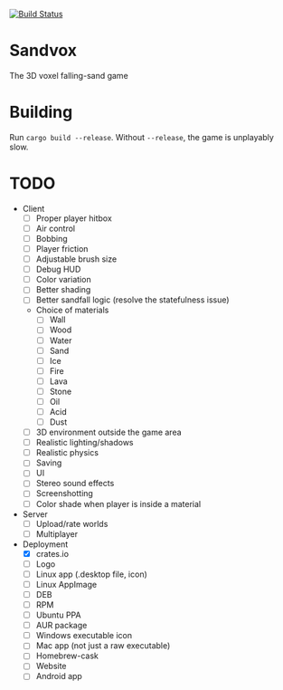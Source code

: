 [![Build Status](https://travis-ci.org/io12/Sandvox.svg?branch=master)](https://travis-ci.org/io12/Sandvox)

# Sandvox

The 3D voxel falling-sand game

# Building

Run `cargo build --release`. Without `--release`, the game is unplayably slow.

# TODO

- Client
  - [ ] Proper player hitbox
  - [ ] Air control
  - [ ] Bobbing
  - [ ] Player friction
  - [ ] Adjustable brush size
  - [ ] Debug HUD
  - [ ] Color variation
  - [ ] Better shading
  - [ ] Better sandfall logic (resolve the statefulness issue)
  - Choice of materials
    - [ ] Wall
    - [ ] Wood
    - [ ] Water
    - [ ] Sand
    - [ ] Ice
    - [ ] Fire
    - [ ] Lava
    - [ ] Stone
    - [ ] Oil
    - [ ] Acid
    - [ ] Dust
  - [ ] 3D environment outside the game area
  - [ ] Realistic lighting/shadows
  - [ ] Realistic physics
  - [ ] Saving
  - [ ] UI
  - [ ] Stereo sound effects
  - [ ] Screenshotting
  - [ ] Color shade when player is inside a material
- Server
  - [ ] Upload/rate worlds
  - [ ] Multiplayer
- Deployment
  - [x] crates.io
  - [ ] Logo
  - [ ] Linux app (.desktop file, icon)
  - [ ] Linux AppImage
  - [ ] DEB
  - [ ] RPM
  - [ ] Ubuntu PPA
  - [ ] AUR package
  - [ ] Windows executable icon
  - [ ] Mac app (not just a raw executable)
  - [ ] Homebrew-cask
  - [ ] Website
  - [ ] Android app
